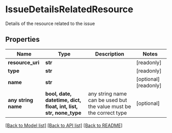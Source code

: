 # IssueDetailsRelatedResource

Details of the resource related to the issue

## Properties
Name | Type | Description | Notes
------------ | ------------- | ------------- | -------------
**resource_uri** | **str** |  | [readonly] 
**type** | **str** |  | [readonly] 
**name** | **str** |  | [optional] [readonly] 
**any string name** | **bool, date, datetime, dict, float, int, list, str, none_type** | any string name can be used but the value must be the correct type | [optional]

[[Back to Model list]](../README.md#documentation-for-models) [[Back to API list]](../README.md#documentation-for-api-endpoints) [[Back to README]](../README.md)


